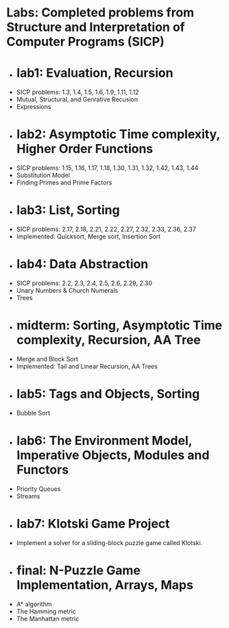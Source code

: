 # Labs: Completed problems from Structure and Interpretation of Computer Programs (SICP)
- # lab1: Evaluation, Recursion
- SICP problems: 1.3, 1.4, 1.5, 1.6, 1.9, 1.11, 1.12
- Mutual, Structural, and Genrative Recusion
- Expressions
- # lab2: Asymptotic Time complexity, Higher Order Functions
- SICP problems: 1.15, 1.16, 1.17, 1.18, 1.30, 1.31, 1.32, 1.42, 1.43, 1.44
- Substitution Model
- Finding Primes and Prime Factors
- # lab3: List, Sorting
- SICP problems: 2.17, 2.18, 2.21, 2.22, 2.27, 2.32, 2.33, 2.36, 2.37
- Implemented: Quicksort, Merge sort, Insertion Sort
- # lab4: Data Abstraction
- SICP problems: 2.2, 2.3, 2.4, 2.5, 2.6, 2.29, 2.30
- Unary Numbers & Church Numerals
- Trees
- # midterm: Sorting, Asymptotic Time complexity, Recursion, AA Tree
- Merge and Block Sort
- Implemented: Tail and Linear Recursion, AA Trees
- # lab5: Tags and Objects, Sorting
- Bubble Sort
- # lab6: The Environment Model, Imperative Objects, Modules and Functors
- Priority Queues
- Streams
- # lab7: Klotski Game Project
- Implement a solver for a sliding-block puzzle game called Klotski.
- # final: N-Puzzle Game Implementation, Arrays, Maps
- A* algorithm
- The Hamming metric
- The Manhattan metric
